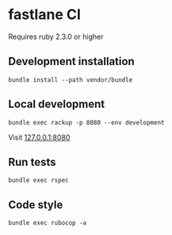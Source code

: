 # fastlane CI

Requires ruby 2.3.0 or higher

## Development installation

```
bundle install --path vendor/bundle
```

## Local development

```
bundle exec rackup -p 8080 --env development
```

Visit [127.0.0.1:8080](http://127.0.0.1:8080/)

## Run tests

```
bundle exec rspec
```

## Code style

```
bundle exec rubocop -a
```
